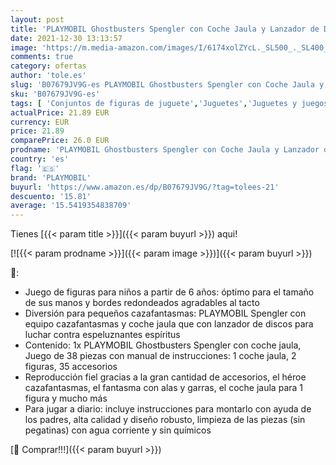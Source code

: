 ```yaml
---
layout: post
title: 'PLAYMOBIL Ghostbusters Spengler con Coche Jaula y Lanzador de Discos  a Partir de 6 Años  9386 '
date: 2021-12-30 13:13:57
image: 'https://m.media-amazon.com/images/I/6174xolZYcL._SL500_._SL400_.jpg'
comments: true
category: ofertas
author: 'tole.es'
slug: 'B07679JV9G-es PLAYMOBIL Ghostbusters Spengler con Coche Jaula y Lanzador...'
sku: 'B07679JV9G-es'
tags: [ 'Conjuntos de figuras de juguete','Juguetes','Juguetes y juegos','Muñecos y figuras','playmobil', ]
actualPrice: 21.89 EUR
currency: EUR
price: 21.89
comparePrice: 26.0 EUR
prodname: 'PLAYMOBIL Ghostbusters Spengler con Coche Jaula y Lanzador de Discos  a Partir de 6 Años  9386 '
country: 'es'
flag: '🇪🇸'
brand: 'PLAYMOBIL'
buyurl: 'https://www.amazon.es/dp/B07679JV9G/?tag=tolees-21'
descuento: '15.81'
average: '15.5419354838709'
---
```


Tienes [{{< param title >}}]({{< param buyurl >}}) aqui!

[![{{< param prodname >}}]({{< param image >}})]({{< param buyurl >}})

🔎:

- Juego de figuras para niños a partir de 6 años: óptimo para el tamaño de sus manos y bordes redondeados agradables al tacto
- Diversión para pequeños cazafantasmas: PLAYMOBIL Spengler con equipo cazafantasmas y coche jaula que con lanzador de discos para luchar contra espeluznantes espíritus
- Contenido: 1x PLAYMOBIL Ghostbusters Spengler con coche jaula, Juego de 38 piezas con manual de instrucciones: 1 coche jaula, 2 figuras, 35 accesorios
- Reproducción fiel gracias a la gran cantidad de accesorios, el héroe cazafantasmas, el fantasma con alas y garras, el coche jaula para 1 figura y mucho más
- Para jugar a diario: incluye instrucciones para montarlo con ayuda de los padres, alta calidad y diseño robusto, limpieza de las piezas (sin pegatinas) con agua corriente y sin químicos

[🛒 Comprar!!!]({{< param buyurl >}})
